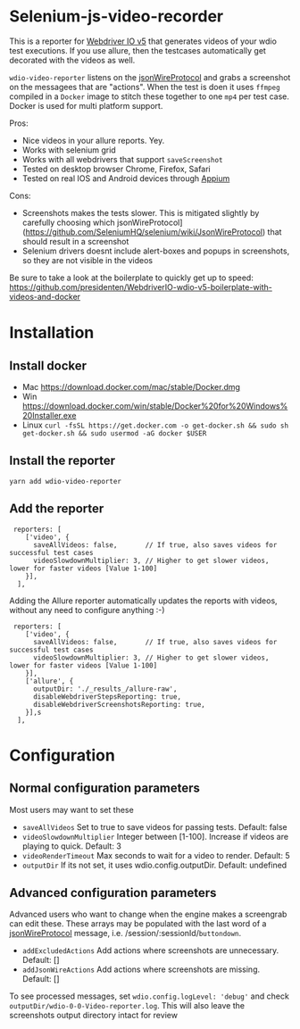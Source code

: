 Selenium-js-video-recorder
==========================

This is a reporter for [Webdriver IO v5](https://webdriver.io/) that generates videos of your wdio test executions. If you use allure, then the testcases automatically get decorated with the videos as well.

`wdio-video-reporter` listens on the [jsonWireProtocol](https://github.com/SeleniumHQ/selenium/wiki/JsonWireProtocol) and grabs a screenshot on the messagees that are "actions". When the test is doen it uses `ffmpeg` compiled in a `Docker` image to stitch these together to one `mp4` per test case. Docker is used for multi platform support.

Pros:
- Nice videos in your allure reports. Yey.
- Works with selenium grid
- Works with all webdrivers that support `saveScreenshot`
- Tested on desktop browser Chrome, Firefox, Safari
- Tested on real IOS and Android devices through [Appium](http://appium.io/docs/en/about-appium/getting-started/)

Cons:
- Screenshots makes the tests slower. This is mitigated slightly by carefully choosing which jsonWireProtocol](https://github.com/SeleniumHQ/selenium/wiki/JsonWireProtocol) that should result in a screenshot
- Selenium drivers doesnt include alert-boxes and popups in screenshots, so they are not visible in the videos


Be sure to take a look at the boilerplate to quickly get up to speed:
https://github.com/presidenten/WebdriverIO-wdio-v5-boilerplate-with-videos-and-docker


Installation
============

Install docker
--------------
- Mac https://download.docker.com/mac/stable/Docker.dmg
- Win https://download.docker.com/win/stable/Docker%20for%20Windows%20Installer.exe
- Linux `curl -fsSL https://get.docker.com -o get-docker.sh && sudo sh get-docker.sh && sudo usermod -aG docker $USER`


Install the reporter
--------------------

`yarn add wdio-video-reporter`

Add the reporter 
-----------------
```
 reporters: [
    ['video', {
      saveAllVideos: false,       // If true, also saves videos for successful test cases
      videoSlowdownMultiplier: 3, // Higher to get slower videos, lower for faster videos [Value 1-100]
    }],
  ],
```

Adding the Allure reporter automatically updates the reports with videos, without any need to configure anything :-)

```
 reporters: [
    ['video', {
      saveAllVideos: false,       // If true, also saves videos for successful test cases
      videoSlowdownMultiplier: 3, // Higher to get slower videos, lower for faster videos [Value 1-100]
    }],
    ['allure', {
      outputDir: './_results_/allure-raw',
      disableWebdriverStepsReporting: true,
      disableWebdriverScreenshotsReporting: true,
    }],s
  ],
```


Configuration
=============

Normal configuration parameters
-------------------------------

Most users may want to set these

- `saveAllVideos` Set to true to save videos for passing tests. Default: false
- `videoSlowdownMultiplier` Integer between [1-100]. Increase if videos are playing to quick. Default: 3
- `videoRenderTimeout` Max seconds to wait for a video to render. Default: 5
- `outputDir` If its not set, it uses wdio.config.outputDir. Default: undefined


Advanced configuration parameters
---------------------------------

Advanced users who want to change when the engine makes a screengrab can edit these. These arrays may be populated with the last word of a [jsonWireProtocol](https://github.com/SeleniumHQ/selenium/wiki/JsonWireProtocol) message, i.e. /session/:sessionId/`buttondown`.

- `addExcludedActions` Add actions where screenshots are unnecessary. Default: []
- `addJsonWireActions` Add actions where screenshots are missing. Default: []

To see processed messages, set `wdio.config.logLevel: 'debug'` and check `outputDir/wdio-0-0-Video-reporter.log`. This will also leave the screenshots output directory intact for review


